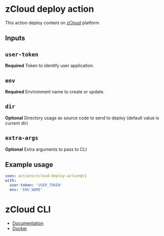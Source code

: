 # zCloud deploy action

This action deploy content on [zCloud](https://www.zcloud.ws) platform

## Inputs

## `user-token`

**Required** Token to identify user application.

## `env`

**Required** Environment name to create or update.

## `dir`

**Optional** Directory usage as source code to send to deploy (default value is current dir)

## `extra-args`

**Optional** Extra arguments to pass to CLI

## Example usage

```yaml
uses: actions/zcloud-deploy-action@v1
with:
  user-token: 'USER_TOKEN'
  env: 'ENV_NAME'
```

# zCloud CLI

- [Documentation](https://docs.zcloud.ws/docs/cli/)
- [Docker](https://hub.docker.com/r/zcloudws/zcloud-cli)
